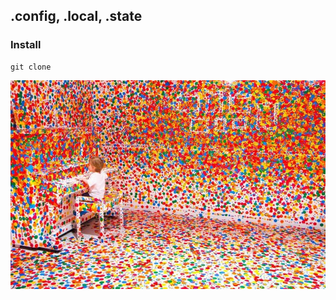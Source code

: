 ## .config, .local, .state
### Install

``` 
git clone 
```



![alt Dumb image ref is broken!!!](https://github.com/kraven-daemon/gp-content/blob/master/imgs/dots_800x531_2021-12-29.jpg?raw=true)
